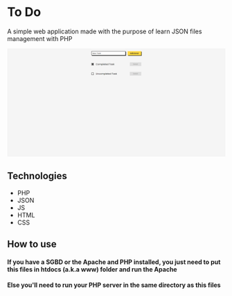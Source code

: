 # To Do
A simple web application made with the purpose of learn JSON files management with PHP

<img src="./Interface.png">

## Technologies
- PHP
- JSON
- JS
- HTML
- CSS

## How to use
#### If you have a SGBD or the Apache and PHP installed, you just need to put this files in htdocs (a.k.a www) folder and run the Apache
#### Else you'll need to run your PHP server in the same directory as this files
